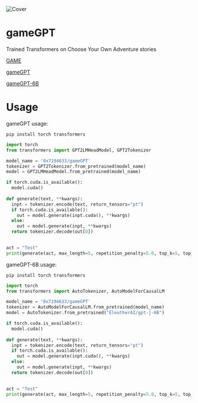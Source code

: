 ![Cover](https://0x7o.link/gameGPT/cover.png "Cover")
# gameGPT

Trained Transformers on Choose Your Own Adventure stories

[GAME](https://gamio.ru)

[gameGPT](https://huggingface.co/0x7194633/gameGPT)

[gameGPT-6B](https://huggingface.co/0x7194633/gameGPT-6B)

# Usage
gameGPT usage:

```
pip install torch transformers
```

```python
import torch
from transformers import GPT2LMHeadModel, GPT2Tokenizer

model_name = '0x7194633/gameGPT'
tokenizer = GPT2Tokenizer.from_pretrained(model_name)
model = GPT2LMHeadModel.from_pretrained(model_name)

if torch.cuda.is_available():
  model.cuda()
  
def generate(text, **kwargs):
  inpt = tokenizer.encode(text, return_tensors="pt")
  if torch.cuda.is_available():
    out = model.generate(inpt.cuda(), **kwargs)
  else:
    out = model.generate(inpt, **kwargs)
  return tokenizer.decode(out[0])
  

act = "Test"
print(generate(act, max_length=5, repetition_penalty=5.0, top_k=5, top_p=0.95, temperature=0.9))
```

gameGPT-6B usage:

```
pip install torch transformers
```

```python
import torch
from transformers import AutoTokenizer, AutoModelForCausalLM

model_name = '0x7194633/gameGPT'
tokenizer = AutoModelForCausalLM.from_pretrained(model_name)
model = AutoTokenizer.from_pretrained("EleutherAI/gpt-j-6B")

if torch.cuda.is_available():
  model.cuda()
  
def generate(text, **kwargs):
  inpt = tokenizer.encode(text, return_tensors="pt")
  if torch.cuda.is_available():
    out = model.generate(inpt.cuda(), **kwargs)
  else:
    out = model.generate(inpt, **kwargs)
  return tokenizer.decode(out[0])
  

act = "Test"
print(generate(act, max_length=5, repetition_penalty=5.0, top_k=5, top_p=0.95, temperature=0.9))
```
